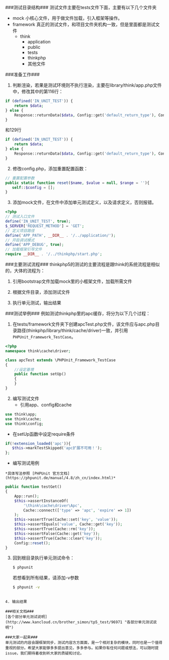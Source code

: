 ###测试目录结构###
测试文件主要在tests文件下面，主要有以下几个文件夹
- mock 小核心文件，用于做文件加载，引入框架等操作。
- framework 真正的测试文件，和项目文件夹机构一致，但是里面都是测试文件
  - think
     - application
     - public
     - tests
     - thinkphp
     - 其他文件

###准备工作###
1. 判断渲染，若果是测试环境则不执行渲染，主要在library/think/app.php文件中，修改其中的第116行：

  ```php
  if (defined('IN_UNIT_TEST')) {
      return $data;
  } else {
      Response::returnData($data, Config::get('default_return_type'), Config::get('response_exit'));
  }
  ```
  和129行

  ```php
  if (defined('IN_UNIT_TEST')) {
      return $data;
  } else {
      Response::returnData($data, Config::get('default_return_type'), Config::get('response_exit'));
  }
  ```

2. 修改config.php，添加重置配置函数：

  ```php
  // 重置配置参数
  public static function reset($name, $value = null, $range = ''){
     self::$config = [];
  }
  ```

3. 添加mock文件，在文件中添加单元测试定义，以及请求定义，否则报错。

  ```php
  <?php
  // 测试入口文件
  define('IN_UNIT_TEST', true);
  $_SERVER['REQUEST_METHOD'] = 'GET';
  // 定义项目路径
  define('APP_PATH', __DIR__ . '/../application/');
  // 开启调试模式
  define('APP_DEBUG', true);
  // 加载框架引导文件
  require __DIR__ . '/../thinkphp/start.php';
  ```

###主要测试流程###
thinkphp5的测试的主要流程是跟think的系统流程是相似的，大体的流程为：

1. 引用bootstrap文件加载mock里的小框架文件，加载所需文件

2. 根据文件目录，添加测试文件

3. 执行单元测试，输出结果

###测试举例###
例如测试thinkphp里的apc缓存，将分为以下几个过程：

1. 在tests/framework文件夹下创建apcTest.php文件，该文件应与apc.php目录路径(thinkphp/library/think/cache/driver)一致，并引用 `PHPUnit_Framework_TestCase`。

  ```php
  <?php
  namespace think\cache\driver;

  class apcTest extends \PHPUnit_Framework_TestCase
  {
      //设定基境
      public function setUp()
      {
      }
  }
  ```

2. 编写测试文件
   - 引用app、config和cache

  ```php
  use think\app;
  use think\cache;
  use think\config;
  ```
   - 在setUp函数中设定require条件

  ```php
  if(!extension_loaded('apc')){
     $this->markTestSkipped('apc扩展不可用！');
  };
  ```

   - 编写测试用例

   	*具体写法参照 [PHPUnit 官方文档](https://phpunit.de/manual/4.8/zh_cn/index.html)*

  ```php
  public function testGet()
  {
      App::run();
      $this->assertInstanceOf(
          '\think\cache\driver\Apc',
          Cache::connect(['type' => 'apc', 'expire' => 1])
      );
      $this->assertTrue(Cache::set('key', 'value'));
      $this->assertEquals('value', Cache::get('key'));
      $this->assertTrue(Cache::rm('key'));
      $this->assertFalse(Cache::get('key'));
      $this->assertTrue(Cache::clear('key'));
      Config::reset();
  }
  ```

3. 回到根目录执行单元测试命令：
    ```bash
    $ phpunit
    ```
    若想看到所有结果，请添加-v参数
    ```bash
    $ phpunit -v
  ```

4. 输出结果

###相关文档###
[各个部分单元测试说明](http://www.kancloud.cn/brother_simon/tp5_test/96971 "各部分单元测试说明")

###大家一起来###
单元测试的内容会跟框架同步，测试内容方方面面，是一个相对复杂的模块，同时也是一个值得重视的部分。希望大家能够多多提出意见，多多参与。如果你有任何问题或想法，可以随时提issue，我们期待着收到听大家的质疑和讨论。

